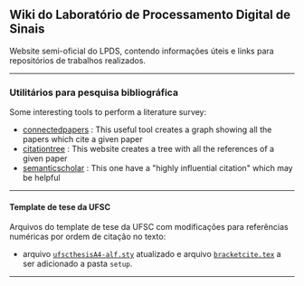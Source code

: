 ## Wiki do Laboratório de Processamento Digital de Sinais

Website semi-oficial do LPDS, contendo informações úteis e links para repositórios de trabalhos realizados.

---

### Utilitários para pesquisa bibliográfica 

Some interesting tools to perform a literature survey:

- [connectedpapers](www.connectedpapers.com) : This useful tool creates a graph showing all the papers which cite a given paper
- [citationtree](https://www.citationtree.org) : This website creates a tree with all the references of a given paper
- [semanticscholar](https://www.semanticscholar.org) : This one have a "highly influential citation" which may be helpful


---

#### Template de tese da UFSC

Arquivos do template de tese da UFSC com modificações para referências numéricas por ordem de citação no texto:

- arquivo [``ufscthesisA4-alf.sty``](/content/ufscthesisA4-alf.sty) atualizado e arquivo [``bracketcite.tex``](/content/bracketcite.tex) a ser adicionado a pasta ``setup``.

<!--
[Project 1 Title](/sample_page)
<img src="images/dummy_thumbnail.jpg?raw=true"/>

---
[Project 2 Title](/pdf/sample_presentation.pdf)
<img src="images/dummy_thumbnail.jpg?raw=true"/>

---
[Project 3 Title](http://example.com/)
<img src="images/dummy_thumbnail.jpg?raw=true"/>

---
-->



---
<!--
<p style="font-size:11px">Page template forked from <a href="https://github.com/evanca/quick-portfolio">evanca</a></p>
-->

